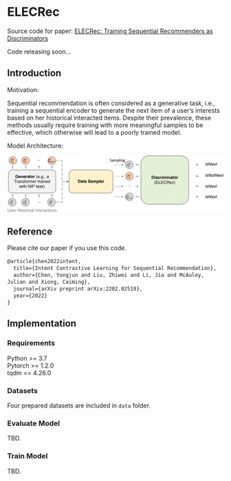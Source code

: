 # ELECRec


Source code for paper: [ELECRec: Training Sequential Recommenders as Discriminators](https://arxiv.org/pdf/2204.02011.pdf)

Code releasing soon...


## Introduction

Motivation: 

Sequential recommendation is often considered as a generative task, i.e., training a sequential encoder to generate the next item of a user’s interests based on her historical interacted items. Despite their prevalence, these methods usually require training with more meaningful samples to be effective, which otherwise will lead to
a poorly trained model.


Model Architecture:

<img src="./img/overview.png" width="800">

## Reference

Please cite our paper if you use this code.

```
@article{chen2022intent,
  title={Intent Contrastive Learning for Sequential Recommendation},
  author={Chen, Yongjun and Liu, Zhiwei and Li, Jia and McAuley, Julian and Xiong, Caiming},
  journal={arXiv preprint arXiv:2202.02519},
  year={2022}
}
```

## Implementation
### Requirements

Python >= 3.7  
Pytorch >= 1.2.0  
tqdm == 4.26.0 

### Datasets

Four prepared datasets are included in `data` folder.


### Evaluate Model

TBD.


### Train Model

TBD.


